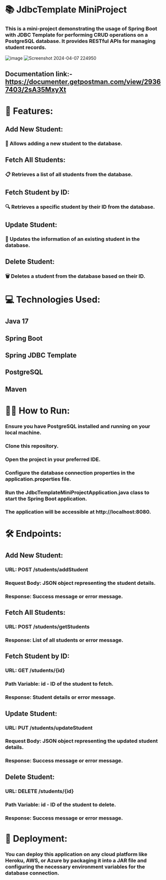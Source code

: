 # 📚 JdbcTemplate MiniProject
### This is a mini-project demonstrating the usage of Spring Boot with JDBC Template for performing CRUD operations on a PostgreSQL database. It provides RESTful APIs for managing student records.
![image](https://github.com/Sarthakverse/Jdbc_TemplateMiniProject/assets/117356021/cb2c5c3f-2837-4842-9c50-b4235bd54771)
![Screenshot 2024-04-07 224950](https://github.com/Sarthakverse/Jdbc_TemplateMiniProject/assets/117356021/778f61dc-ff0f-4aa7-8507-83289cc90605)

## Documentation link:- https://documenter.getpostman.com/view/29367403/2sA35MxyXt

# 🚀 Features:

## Add New Student:
### 📝 Allows adding a new student to the database.
## Fetch All Students:
### 📋 Retrieves a list of all students from the database.
## Fetch Student by ID:
### 🔍 Retrieves a specific student by their ID from the database.
## Update Student:
### 🔄 Updates the information of an existing student in the database.
## Delete Student:
### 🗑️ Deletes a student from the database based on their ID.

# 💻 Technologies Used:
## Java 17
## Spring Boot
## Spring JDBC Template
## PostgreSQL
## Maven

# 🏃‍♂️ How to Run:
### Ensure you have PostgreSQL installed and running on your local machine.
### Clone this repository.
### Open the project in your preferred IDE.
### Configure the database connection properties in the application.properties file.
### Run the JdbcTemplateMiniProjectApplication.java class to start the Spring Boot application.
### The application will be accessible at http://localhost:8080.

# 🛠️ Endpoints:

## Add New Student:
### URL: POST /students/addStudent
### Request Body: JSON object representing the student details.
### Response: Success message or error message.

## Fetch All Students:
### URL: POST /students/getStudents
### Response: List of all students or error message.

## Fetch Student by ID:
### URL: GET /students/{id}
### Path Variable: id - ID of the student to fetch.
### Response: Student details or error message.

## Update Student:
### URL: PUT /students/updateStudent
### Request Body: JSON object representing the updated student details.
### Response: Success message or error message.

## Delete Student:
### URL: DELETE /students/{id}
### Path Variable: id - ID of the student to delete.
### Response: Success message or error message.

# 🚀 Deployment:
### You can deploy this application on any cloud platform like Heroku, AWS, or Azure by packaging it into a JAR file and configuring the necessary environment variables for the database connection.
